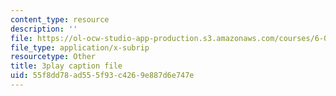 ```yaml
---
content_type: resource
description: ''
file: https://ol-ocw-studio-app-production.s3.amazonaws.com/courses/6-042j-mathematics-for-computer-science-spring-2015/55f8dd78ad555f93c4269e887d6e747e_tOsdeaYDCMk.srt
file_type: application/x-subrip
resourcetype: Other
title: 3play caption file
uid: 55f8dd78-ad55-5f93-c426-9e887d6e747e
---
```

